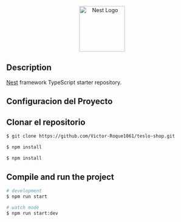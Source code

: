 <p align="center">
  <a href="http://nestjs.com/" target="blank"><img src="https://nestjs.com/img/logo-small.svg" width="120" alt="Nest Logo" /></a>
</p>

[circleci-image]: https://img.shields.io/circleci/build/github/nestjs/nest/master?token=abc123def456
[circleci-url]: https://circleci.com/gh/nestjs/nest

## Description

[Nest](https://github.com/nestjs/nest) framework TypeScript starter repository.

## Configuracion del Proyecto

## Clonar el repositorio
```bash
$ git clone https://github.com/Victor-Roque1061/teslo-shop.git
```

```bash
$ npm install
```

```bash
$ npm install
```

## Compile and run the project

```bash
# development
$ npm run start

# watch mode
$ npm run start:dev

